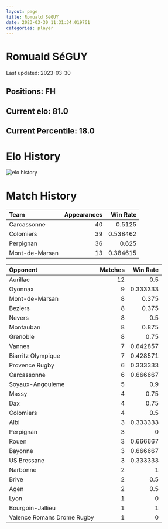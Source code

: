 ```yaml
---  
layout: page  
title: Romuald SéGUY  
date: 2023-03-30 11:31:34.019761  
categories: player  
---
```

# Romuald SéGUY


Last updated: 2023-03-30
## Positions: FH

## Current elo: 81.0

## Current Percentile: 18.0

# Elo History


![elo history](history_RomualdSéGUY.png)
# Match History


| Team           |   Appearances |   Win Rate |
|:---------------|--------------:|-----------:|
| Carcassonne    |            40 |   0.5125   |
| Colomiers      |            39 |   0.538462 |
| Perpignan      |            36 |   0.625    |
| Mont-de-Marsan |            13 |   0.384615 |

| Opponent                   |   Matches |   Win Rate |
|:---------------------------|----------:|-----------:|
| Aurillac                   |        12 |   0.5      |
| Oyonnax                    |         9 |   0.333333 |
| Mont-de-Marsan             |         8 |   0.375    |
| Beziers                    |         8 |   0.375    |
| Nevers                     |         8 |   0.5      |
| Montauban                  |         8 |   0.875    |
| Grenoble                   |         8 |   0.75     |
| Vannes                     |         7 |   0.642857 |
| Biarritz Olympique         |         7 |   0.428571 |
| Provence Rugby             |         6 |   0.333333 |
| Carcassonne                |         6 |   0.666667 |
| Soyaux-Angouleme           |         5 |   0.9      |
| Massy                      |         4 |   0.75     |
| Dax                        |         4 |   0.75     |
| Colomiers                  |         4 |   0.5      |
| Albi                       |         3 |   0.333333 |
| Perpignan                  |         3 |   0        |
| Rouen                      |         3 |   0.666667 |
| Bayonne                    |         3 |   0.666667 |
| US Bressane                |         3 |   0.333333 |
| Narbonne                   |         2 |   1        |
| Brive                      |         2 |   0.5      |
| Agen                       |         2 |   0.5      |
| Lyon                       |         1 |   0        |
| Bourgoin-Jallieu           |         1 |   1        |
| Valence Romans Drome Rugby |         1 |   0        |